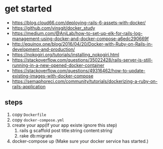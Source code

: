 # get started
- https://blog.cloud66.com/deploying-rails-6-assets-with-docker/
- https://github.com/vinsgit/docker_study
- https://medium.com/@AnjLab/how-to-set-up-elk-for-rails-log-management-using-docker-and-docker-compose-a6edc290669f
- http://equinox.one/blog/2016/04/20/Docker-with-Ruby-on-Rails-in-development-and-production/
- https://nokogiri.org/tutorials/installing_nokogiri.html
- https://stackoverflow.com/questions/35022428/rails-server-is-still-running-in-a-new-opened-docker-container
- https://stackoverflow.com/questions/49316462/how-to-update-existing-images-with-docker-compose
- https://semaphoreci.com/community/tutorials/dockerizing-a-ruby-on-rails-application

## steps
1. copy `Dockerfile`
2. copy `docker-compose.yml`
3. create your app(If your app existe ignore this step)
   1. rails g scaffold post title:string content:string`
   2. rake db:migrate
4. docker-compose up (Make sure your docker service has started.)
